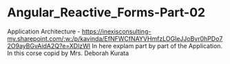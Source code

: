 # Angular_Reactive_Forms-Part-02


Application Architecture - https://inexisconsulting-my.sharepoint.com/:w:/p/kavinda/EfNFWCfNAYVHmfzLOGleJJoBvr0hPDo72O9ayBGvAidA2Q?e=XDlzWI
In here explam part by part of the Application. In  this corse copid by Mrs. Deborah Kurata
